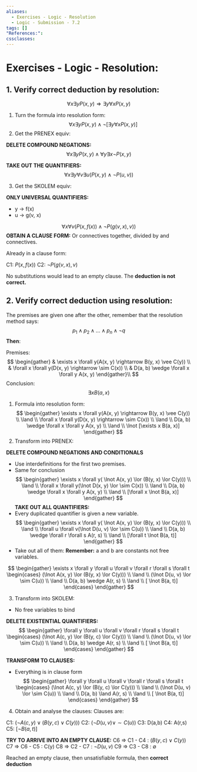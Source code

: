 ```yaml
---
aliases:
  - Exercises - Logic - Resolution
  - Logic - Submission - 7.2
tags: []
"References:": 
cssclasses:
---
```

# Exercises - Logic - Resolution: 

## 1. Verify correct deduction by resolution: 

$$
\forall x  \exists y P(x,y) \Rightarrow  \exists y \forall x P(x,y)
$$
1. Turn the formula into resolution form:
$$
\forall x  \exists y P(x,y) \land \lnot[  \exists y \forall x P(x,y)]
$$
2. Get the PRENEX equiv: 

**DELETE COMPOUND NEGATIONS:**
$$
\forall x \exists y P(x,y) \land \forall y \exists x \lnot P(x,y)
$$

**TAKE OUT THE QUANTIFIERS:**
$$
\forall x \exists y \forall v\exists u(  P(x,y) \land  \lnot P(u,v))
$$

3. Get the SKOLEM equiv: 

**ONLY UNIVERSAL QUANTIFIERS:**
+ y → f(x)
+ u → g(v, x)

$$
\forall x  \forall v(  P(x,f(x)) \land  \lnot P(g(v,x),v))
$$
**OBTAIN A CLAUSE FORM:**
Or connectives together, divided by and connectives. 

Already in a clause form: 

C1: $P(x,f(x))$
C2: $\lnot P(g(v,x),v)$

No substitutions would lead to an empty clause. The **deduction is not correct.**

## 2. Verify correct deduction using resolution:
The premises are given one after the other, remember that the resolution method says: 
$$
p_1 \land p_2 \land ...\land p_n \land \lnot q
$$
**Then**: 

Premises:
$$
\begin{gather}
& \exists x \forall y(A(x, y) \rightarrow B(y, x) \vee C(y)) \\
& \forall x \forall y(D(x, y) \rightarrow \sim C(x)) \\
& D(a, b) \wedge \forall x \forall y A(x, y)
\end{gather}\\ 
$$
Conclusion:
$$
\exists x B(a, x)
$$
1. Formula into resolution form: 
$$
\begin{gather}
\exists x \forall y(A(x, y) \rightarrow B(y, x) \vee C(y)) \\
 \land \\
 \forall x \forall y(D(x, y) \rightarrow \sim C(x))
 \\ \land \\
 D(a, b) \wedge \forall x \forall y A(x, y)
 \\ \land \\
 \lnot [\exists x B(a, x)]
\end{gather}
$$
2. Transform into PRENEX: 

**DELETE COMPOUND NEGATIONS AND CONDITIONALS**
+ Use interdefinitions for the first two premises.
+ Same for conclusion 
$$
\begin{gather}
\exists x \forall y( \lnot A(x, y) \lor (B(y, x) \lor C(y))) \\
 \land \\
 \forall x \forall y(\lnot D(x, y) \lor \sim C(x))
 \\ \land \\
 D(a, b) \wedge \forall x \forall y A(x, y)
 \\ \land \\
 [\forall x  \lnot B(a, x)]
\end{gather}
$$
**TAKE OUT ALL QUANTIFIERS:**
+ Every duplicated quantifier is given a new variable. 
$$
\begin{gather}
\exists x \forall y( \lnot A(x, y) \lor (B(y, x) \lor C(y))) \\
 \land \\
 \forall u \forall v(\lnot D(u, v) \lor \sim C(u))
 \\ \land \\
 D(a, b) \wedge \forall r \forall s A(r, s)
 \\ \land \\
 [\forall t  \lnot B(a, t)]
\end{gather}
$$
+ Take out all of them: 
**Remember:** a and b are constants not free variables. 

$$
\begin{gather}
\exists x \forall y \forall u \forall v \forall r \forall s \forall t
\begin{cases}
(\lnot A(x, y) \lor (B(y, x) \lor C(y))) \\
 \land \\
 (\lnot D(u, v) \lor \sim C(u))
 \\ \land \\
 D(a, b) \wedge  A(r, s)
 \\ \land \\
 [ \lnot B(a, t)]
 \end{cases}
\end{gather} 
$$


3. Transform into SKOLEM:
+ No free variables to bind 

**DELETE EXISTENTIAL QUANTIFIERS:**
$$
\begin{gather}
 \forall y \forall u \forall v \forall r \forall s \forall t
\begin{cases}
(\lnot A(c, y) \lor (B(y, c) \lor C(y))) \\
 \land \\
 (\lnot D(u, v) \lor \sim C(u))
 \\ \land \\
 D(a, b) \wedge  A(r, s)
 \\ \land \\
 [ \lnot B(a, t)]
 \end{cases}
\end{gather} 
$$

**TRANSFORM TO CLAUSES:**
+ Everything is in clause form 
$$
\begin{gather}
 \forall y \forall u \forall v \forall r \forall s \forall t
\begin{cases}
(\lnot A(c, y) \lor (B(y, c) \lor C(y))) \\
 \land \\
 (\lnot D(u, v) \lor \sim C(u))
 \\ \land \\
  D(a, b) \land   A(r, s)
 \\ \land \\
 [ \lnot B(a, t)]
 \end{cases}
\end{gather} 
$$

4. Obtain and analyse the clauses:
Clauses are: 

C1: $(\lnot A(c, y) \lor (B(y, c) \lor C(y)))$
C2: $(\lnot D(u, v) \lor \sim C(u))$
C3: D(a,b)
C4: A(r,s)
C5: $[ \lnot B(a, t)]$

**TRY TO ARRIVE INTO AN EMPTY CLAUSE:**
C6 =>  C1 - C4 : $(B(y, c) \lor C(y))$
C7 => C6 - C5 : C(y)
C8 => C2 - C7 : $\lnot D(u, v)$
C9 => C3 - C8 : $\emptyset$

Reached an empty clause, then unsatisfiable formula, then **correct deduction**



